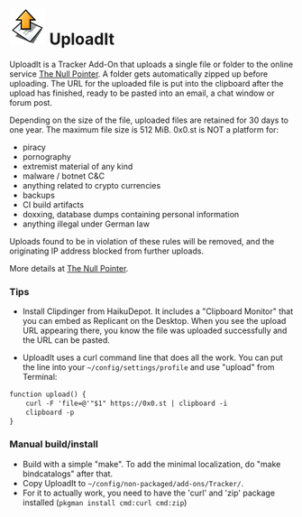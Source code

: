 # ![UploadIt icon](./icon.png) UploadIt

UploadIt is a Tracker Add-On that uploads a single file or folder to the online service [The Null Pointer](https://0x0.st/). A folder gets automatically zipped up before uploading. The URL for the uploaded file is put into the clipboard after the upload has finished, ready to be pasted into an email, a chat window or forum post.

Depending on the size of the file, uploaded files are retained for 30 days to one year. The maximum file size is 512 MiB. 0x0.st is NOT a platform for:

* piracy
* pornography
* extremist material of any kind
* malware / botnet C&C
* anything related to crypto currencies
* backups
* CI build artifacts
* doxxing, database dumps containing personal information
* anything illegal under German law

Uploads found to be in violation of these rules will be removed, and the originating IP address blocked from further uploads.

More details at [The Null Pointer](http://0x0.st/).


### Tips

* Install Clipdinger from HaikuDepot. It includes a "Clipboard Monitor" that you can embed as Replicant on the Desktop. When you see the upload URL appearing there, you know the file was uploaded successfully and the URL can be pasted.

* UploadIt uses a curl command line that does all the work. You can put the line into your ```~/config/settings/profile``` and use "upload" from Terminal:

```
function upload() {
	curl -F 'file=@'"$1" https://0x0.st | clipboard -i
	clipboard -p
}
```


### Manual build/install

* Build with a simple "make". To add the minimal localization, do "make bindcatalogs" after that.
* Copy UploadIt to ```~/config/non-packaged/add-ons/Tracker/```.
* For it to actually work, you need to have the 'curl' and 'zip' package installed (```pkgman install cmd:curl cmd:zip```)
